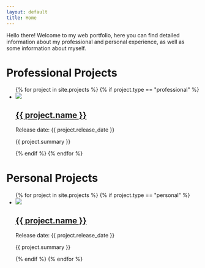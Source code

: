 ```yaml
---
layout: default
title: Home
---
```


<p> Hello there! Welcome to my web portfolio, here you can find detailed information about my professional and personal experience, as well as some information about myself.</p>

<h1>Professional Projects</h1>

<div class="projectviewer">
  <ul>
    {% for project in site.projects %}
      {% if project.type == "professional" %}
      <li>
        <div class="projectcontainer">
          <img src="{{ project.imageurl | relative_url }}" class="projectimage">
          <div class="projectpreview">
            <div>
              <h2><a href="{{ project.url | relative_url }}">{{ project.name }}</a></h2>
              <!-- <h3>{{ project.type }}</h3> -->
              <p>Release date: {{ project.release_date }}</p>
              <p> {{ project.summary }} </p>
            </div>
          </div>
        </div>
      </li>
      {% endif %}
    {% endfor %}
  </ul>
</div>

<h1>Personal Projects</h1>

<div class="projectviewer">
  <ul>
    {% for project in site.projects %}
      {% if project.type == "personal" %}
      <li>
        <div class="projectcontainer">
          <img src="{{ project.imageurl | relative_url }}" class="projectimage">
          <div class="projectpreview">
            <div>
              <h2><a href="{{ project.url | relative_url }}">{{ project.name }}</a></h2>
              <!-- <h3>{{ project.type }}</h3> -->
              <p>Release date: {{ project.release_date }}</p>
              <p> {{ project.summary }} </p>
            </div>
          </div>
        </div>
      </li>
      {% endif %}
    {% endfor %}
  </ul>
</div>
